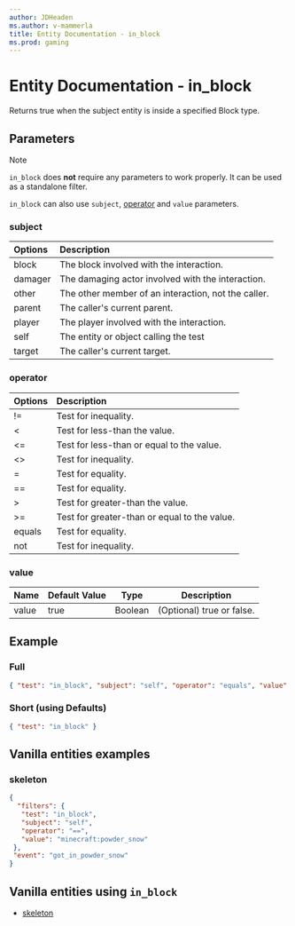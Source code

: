```yaml
---
author: JDHeaden
ms.author: v-mammerla
title: Entity Documentation - in_block
ms.prod: gaming
---
```


# Entity Documentation - in_block

Returns true when the subject entity is inside a specified Block type.

## Parameters

> [!Note]
> `in_block` does **not** require any parameters to work properly. It can be used as a standalone filter.
>
> `in_block` can also use `subject`, [operator](../Definitions/NestedTables/operator.md) and `value` parameters.

### subject

| Options| Description |
|:-----------|:-----------|
| block| The block involved with the interaction. |
| damager| The damaging actor involved with the interaction. |
| other| The other member of an interaction, not the caller. |
| parent| The caller's current parent. |
| player| The player involved with the interaction. |
| self| The entity or object calling the test |
| target| The caller's current target. |

### operator

| Options| Description |
|:-----------|:-----------|
| !=| Test for inequality. |
| <| Test for less-than the value. |
| <=| Test for less-than or equal to the value. |
| <>| Test for inequality. |
| =| Test for equality. |
| ==| Test for equality. |
| >| Test for greater-than the value. |
| >=| Test for greater-than or equal to the value. |
| equals| Test for equality. |
| not| Test for inequality. |

### value

|Name |Default Value  |Type  |Description  |
|---------|---------|---------|---------|
|value |true |Boolean |(Optional) true or false. |

## Example

### Full

```json
{ "test": "in_block", "subject": "self", "operator": "equals", "value": true }
```

### Short (using Defaults)

```json
{ "test": "in_block" }
```

## Vanilla entities examples

### skeleton

```json
{
  "filters": {
   "test": "in_block",
   "subject": "self",
   "operator": "==",
   "value": "minecraft:powder_snow"
 },
 "event": "got_in_powder_snow"
}
```

## Vanilla entities using `in_block`

- [skeleton](../../../../Source/VanillaBehaviorPack_Snippets/entities/skeleton.md)